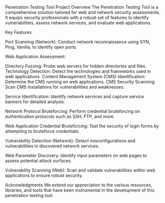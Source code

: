 Penetration Testing Tool
Project Overview
The Penetration Testing Tool is a comprehensive solution tailored for web and network security assessments. It equips security professionals with a robust set of features to identify vulnerabilities, assess network services, and evaluate web applications.

Key Features

Port Scanning (Network): Conduct network reconnaissance using SYN, Ping, Vanilla, to identify open ports.

Web Application Assessment:

Directory Fuzzing: Probe web servers for hidden directories and files.
Technology Detection: Detect the technologies and frameworks used in web applications.
Content Management System (CMS) Identification: Determine the CMS running on web applications.
CMS Security Scanning: Scan CMS installations for vulnerabilities and weaknesses.

Service Identification: Identify network services and capture service banners for detailed analysis.

Network Protocol Bruteforcing: Perform credential bruteforcing on authentication protocols such as SSH, FTP, and more.

Web Application Credential Bruteforcing: Test the security of login forms by attempting to bruteforce credentials.

Vulnerability Detection (Network): Detect misconfigurations and vulnerabilities in discovered network services.

Web Parameter Discovery: Identify input parameters on web pages to assess potential attack surfaces.

Vulnerability Scanning (Web): Scan and validate vulnerabilities within web applications to ensure robust security.



Acknowledgments
We extend our appreciation to the various resources, libraries, and tools that have been instrumental in the development of this penetration testing tool.



